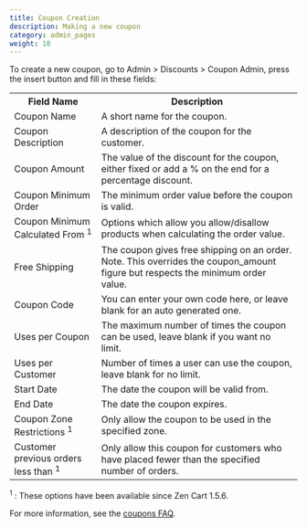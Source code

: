 ```yaml
---
title: Coupon Creation 
description: Making a new coupon 
category: admin_pages
weight: 10
---
```


To create a new coupon, go to Admin > Discounts > Coupon Admin, press the insert button  and fill in these fields: 

<table>

<tbody>

<tr>

<th>Field Name</th>

<th>Description</th>

</tr>

<tr>

<td>Coupon Name</td>

<td>A short name for the coupon.</td>

</tr>

<tr>

<td>Coupon Description </td>

<td>A description of the coupon for the customer.</td>

</tr>

<tr>

<td>Coupon Amount</td>

<td>The value of the discount for the coupon, either fixed or add a % on the end for a percentage discount.</td>

</tr>

<tr>

<td>Coupon Minimum Order</td>

<td>The minimum order value before the coupon is valid.</td>

</tr>

<tr>

<td>Coupon Minimum Calculated From <sup>1</sup> </td>

<td>Options which allow you allow/disallow products when calculating the order value.</td>

</tr>

<tr>

<td>Free Shipping</td>

<td>The coupon gives free shipping on an order. Note. This overrides the coupon_amount figure but respects the minimum order value.</td>

</tr>

<tr>

<td>Coupon Code</td>

<td>You can enter your own code here, or leave blank for an auto generated one.</td>

</tr>

<tr>

<td>Uses per Coupon</td>

<td>The maximum number of times the coupon can be used, leave blank if you want no limit.</td>

</tr>

<tr>

<td>Uses per Customer</td>

<td>Number of times a user can use the coupon, leave blank for no limit.</td>

</tr>

<tr>

<td>Start Date</td>

<td>The date the coupon will be valid from.</td>

</tr>

<tr>

<td>End Date</td>

<td>The date the coupon expires.</td>

</tr>

<tr>

<td>Coupon Zone Restrictions <sup>1</sup></td>

<td>Only allow the coupon to be used in the specified zone.</td>

</tr>
<tr>

<td>Customer previous orders less than <sup>1</sup></td>

<td>Only allow this coupon for customers who have placed fewer than the specified number of orders.</td>

</tr>

</tbody>

</table>

<sup>1</sup> : These options have been available since Zen Cart 1.5.6. 

For more information, see the [coupons FAQ](/user/order_total/coupons/). 

